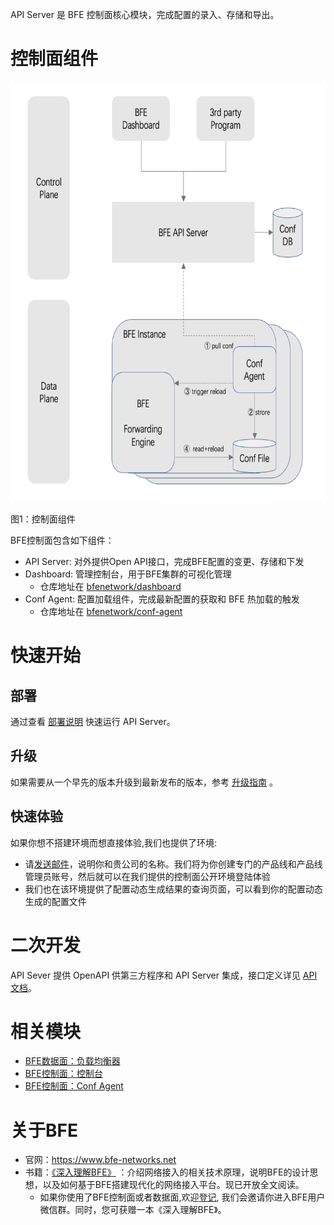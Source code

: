 API Server 是 BFE 控制面核心模块，完成配置的录入、存储和导出。

# 控制面组件
![架构](/docs/zh_cn/assert/deploy_architecture.png)

图1：控制面组件

BFE控制面包含如下组件：
- API Server: 对外提供Open API接口，完成BFE配置的变更、存储和下发
- Dashboard: 管理控制台，用于BFE集群的可视化管理
    - 仓库地址在 [bfenetwork/dashboard](https://github.com/bfenetworks/dashboard)
- Conf Agent: 配置加载组件，完成最新配置的获取和 BFE 热加载的触发
    - 仓库地址在 [bfenetwork/conf-agent](https://github.com/bfenetworks/conf-agent)


# 快速开始
## 部署

通过查看 [部署说明](/docs/zh_cn/deploy.md) 快速运行 API Server。

## 升级

如果需要从一个早先的版本升级到最新发布的版本，参考 [升级指南](/docs/zh_cn/upgrade.md) 。

## 快速体验
如果你想不搭建环境而想直接体验,我们也提供了环境:
- 请[发送邮件](mailto:bfe-osc@baidu.com)，说明你和贵公司的名称。我们将为你创建专门的产品线和产品线管理员账号，然后就可以在我们提供的控制面公开环境登陆体验
- 我们也在该环境提供了配置动态生成结果的查询页面，可以看到你的配置动态生成的配置文件


# 二次开发
API Sever 提供 OpenAPI 供第三方程序和 API Server 集成，接口定义详见 [API 文档](/docs/zh_cn/open_api/SUMMARY.md)。

# 相关模块
- [BFE数据面：负载均衡器](https://github.com/bfenetworks/bfe)
- [BFE控制面：控制台](https://github.com/bfenetworks/dashboard)
- [BFE控制面：Conf Agent](https://github.com/bfenetworks/conf-agent)


# 关于BFE
- 官网：https://www.bfe-networks.net
- 书籍：[《深入理解BFE》](https://github.com/baidu/bfe-book) ：介绍网络接入的相关技术原理，说明BFE的设计思想，以及如何基于BFE搭建现代化的网络接入平台。现已开放全文阅读。
	- 如果你使用了BFE控制面或者数据面,欢迎[登记](https://github.com/bfenetworks/bfe/issues/748), 我们会邀请你进入BFE用户微信群。同时，您可获赠一本《深入理解BFE》。
